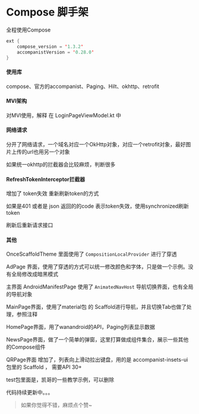  # Compose 脚手架
全程使用Compose 

```kotlin
ext {
    compose_version = '1.3.2'
    accompanistVersion = '0.28.0'
}
```
#### 使用库
compose、官方的accompanist、Paging、Hilt、okhttp、retrofit

#### MVI架构
对MVI使用，解释 在 LoginPageViewModel.kt 中

#### 网络请求
分开了网络请求，一个域名对应一个OkHttp对象，对应一个retrofit对象，最好图片上传的url也用另一个对象

如果统一okhttp的拦截器会比较麻烦，判断很多

#### RefreshTokenInterceptor拦截器
增加了 token失效 重新刷新token的方式

如果是401 或者是 json 返回的的code 表示token失效，使用synchronized刷新token

刷新后重新请求接口

#### 其他
OnceScaffoldTheme 里面使用了 `CompositionLocalProvider`  进行了穿透

AdPage 界面，使用了穿透的方式可以统一修改颜色和字体，只是做一个示例。没有全局修改成暗黑模式

主界面 AndroidManifestPage 使用了 `AnimatedNavHost` 导航切换界面，也有全局的导航对象

MainPage界面，使用了material包 的 Scaffold进行导航，并且切换Tab也做了处理，参照注释

HomePage界面，用了wanandroid的API，Paging列表显示数据 

NewsPage界面，做了一个简单的弹窗，这里打算做成组件集合，展示一些其他的Compose组件

QRPage界面 增加了，列表向上滑动拉出键盘，用的是 accompanist-insets-ui 包里的 Scaffold ， 需要API 30+

test包里面是，凯哥的一些教学示例，可以删除

代码持续更新中。。。

> 如果你觉得不错，麻烦点个赞\~
